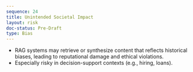 ```yaml
---
sequence: 24
title: Unintended Societal Impact
layout: risk
doc-status: Pre-Draft
type: Bias
---
```


- RAG systems may retrieve or synthesize content that reflects historical biases, leading to reputational damage and ethical violations. 
- Especially risky in decision-support contexts (e.g., hiring, loans).
